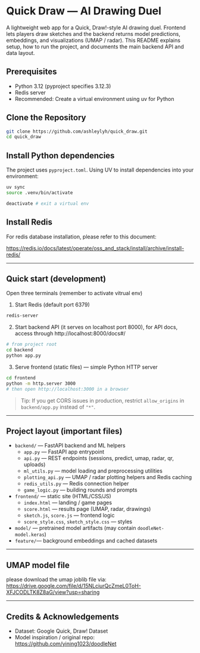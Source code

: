 
# Quick Draw — AI Drawing Duel

A lightweight web app for a Quick, Draw!-style AI drawing duel. Frontend lets players draw sketches and the backend returns model predictions, embeddings, and visualizations (UMAP / radar). This README explains setup, how to run the project, and documents the main backend API and data layout.

## Prerequisites
- Python 3.12 (pyproject specifies 3.12.3)
- Redis server
- Recommended: Create a virtual environment using uv for Python

## Clone the Repository
```bash
git clone https://github.com/ashleylyh/quick_draw.git
cd quick_draw
```

## Install Python dependencies
The project uses `pyproject.toml`. Using UV to install dependencies into your environment:

```bash
uv sync
source .venv/bin/activate

deactivate # exit a virtual env
```

## Install Redis
For redis database installation, please refer to this document:

https://redis.io/docs/latest/operate/oss_and_stack/install/archive/install-redis/

---

## Quick start (development)
Open three terminals (remember to activate vitrual env)

1) Start Redis (default port 6379)

```bash
redis-server
```

2) Start backend API (it serves on localhost port 8000), for API docs, access through http://localhost:8000/docs#/
```bash
# from project root
cd backend
python app.py
```

3) Serve frontend (static files) — simple Python HTTP server

```bash
cd frontend
python -m http.server 3000
# then open http://localhost:3000 in a browser
```

> Tip: If you get CORS issues in production, restrict `allow_origins` in `backend/app.py` instead of `"*"`.

---

## Project layout (important files)
- `backend/` — FastAPI backend and ML helpers
    - `app.py` — FastAPI app entrypoint
    - `api.py` — REST endpoints (sessions, predict, umap, radar, qr, uploads)
    - `ml_utils.py` — model loading and preprocessing utilities
    - `plotting_api.py` — UMAP / radar plotting helpers and Redis caching
    - `redis_utils.py` — Redis connection helper
    - `game_logic.py` — building rounds and prompts
- `frontend/` — static site (HTML/CSS/JS)
    - `index.html` — landing / game pages
    - `score.html` — results page (UMAP, radar, drawings)
    - `sketch.js`, `score.js` — frontend logic
    - `score_style.css`, `sketch_style.css` — styles
- `model/` — pretrained model artifacts (may contain `doodleNet-model.keras`)
- `feature/`— background embeddings and cached datasets
---
## UMAP model file
please download the umap joblib file via:\
https://drive.google.com/file/d/15NLciurQcZmeL0ToH-XFJCODLTK8Z8aG/view?usp=sharing

---

## Credits & Acknowledgements
- Dataset: Google Quick, Draw! Dataset
- Model inspiration / original repo: https://github.com/yining1023/doodleNet


